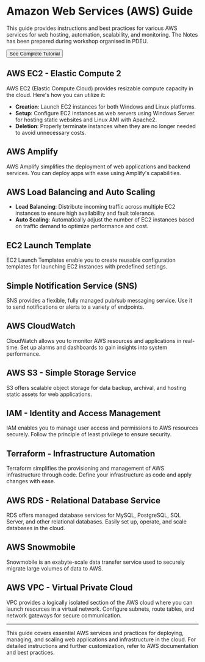 # Amazon Web Services (AWS) Guide

This guide provides instructions and best practices for various AWS services for web hosting, automation, scalability, and monitoring. The Notes has been prepared during workshop organised in PDEU.

<a href="https://shaharsh624.github.io/Amazon-Web-Services-AWS/Notes/AWS%20-%20Amazon%20Web%20Services%2082ebdc4120ea4fa39413571772cb2e6d"><button type="button">See Complete Tutorial</button></a>

## AWS EC2 - Elastic Compute 2

AWS EC2 (Elastic Compute Cloud) provides resizable compute capacity in the cloud. Here's how you can utilize it:

-   **Creation**: Launch EC2 instances for both Windows and Linux platforms.
-   **Setup**: Configure EC2 instances as web servers using Windows Server for hosting static websites and Linux AMI with Apache2.
-   **Deletion**: Properly terminate instances when they are no longer needed to avoid unnecessary costs.

## AWS Amplify

AWS Amplify simplifies the deployment of web applications and backend services. You can deploy apps with ease using Amplify's capabilities.

## AWS Load Balancing and Auto Scaling

-   **Load Balancing**: Distribute incoming traffic across multiple EC2 instances to ensure high availability and fault tolerance.
-   **Auto Scaling**: Automatically adjust the number of EC2 instances based on traffic demand to optimize performance and cost.

## EC2 Launch Template

EC2 Launch Templates enable you to create reusable configuration templates for launching EC2 instances with predefined settings.

## Simple Notification Service (SNS)

SNS provides a flexible, fully managed pub/sub messaging service. Use it to send notifications or alerts to a variety of endpoints.

## AWS CloudWatch

CloudWatch allows you to monitor AWS resources and applications in real-time. Set up alarms and dashboards to gain insights into system performance.

## AWS S3 - Simple Storage Service

S3 offers scalable object storage for data backup, archival, and hosting static assets for web applications.

## IAM - Identity and Access Management

IAM enables you to manage user access and permissions to AWS resources securely. Follow the principle of least privilege to ensure security.

## Terraform - Infrastructure Automation

Terraform simplifies the provisioning and management of AWS infrastructure through code. Define your infrastructure as code and apply changes with ease.

## AWS RDS - Relational Database Service

RDS offers managed database services for MySQL, PostgreSQL, SQL Server, and other relational databases. Easily set up, operate, and scale databases in the cloud.

## AWS Snowmobile

Snowmobile is an exabyte-scale data transfer service used to securely migrate large volumes of data to AWS.

## AWS VPC - Virtual Private Cloud

VPC provides a logically isolated section of the AWS cloud where you can launch resources in a virtual network. Configure subnets, route tables, and network gateways for secure communication.

---

This guide covers essential AWS services and practices for deploying, managing, and scaling web applications and infrastructure in the cloud. For detailed instructions and further customization, refer to AWS documentation and best practices.

